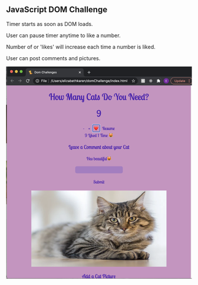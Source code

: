 <h2>JavaScript DOM Challenge</h2>
<p>Timer starts as soon as DOM loads.<p>
<p>User can pause timer anytime to like a number.</p>
<p>Number of or 'likes' will increase each time a number is liked.</p>
<p>User can post comments and pictures.</p>
<img src='./challenge.png' alt='cat' >
